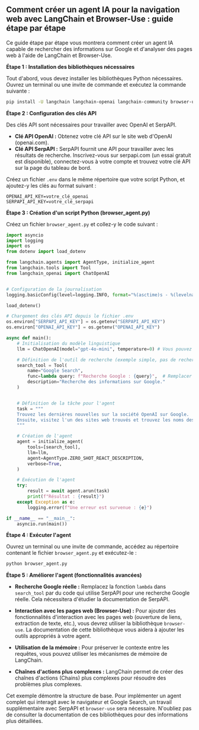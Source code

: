 ## Comment créer un agent IA pour la navigation web avec LangChain et Browser-Use : guide étape par étape

Ce guide étape par étape vous montrera comment créer un agent IA capable de rechercher des informations sur Google et d'analyser des pages web à l'aide de LangChain et Browser-Use.

**Étape 1 : Installation des bibliothèques nécessaires**

Tout d'abord, vous devez installer les bibliothèques Python nécessaires. Ouvrez un terminal ou une invite de commande et exécutez la commande suivante :

```bash
pip install -U langchain langchain-openai langchain-community browser-use python-dotenv serpapi google-search-results numexpr
```

**Étape 2 : Configuration des clés API**

Des clés API sont nécessaires pour travailler avec OpenAI et SerpAPI.

*   **Clé API OpenAI :** Obtenez votre clé API sur le site web d'OpenAI (openai.com).
*   **Clé API SerpAPI :** SerpAPI fournit une API pour travailler avec les résultats de recherche. Inscrivez-vous sur serpapi.com (un essai gratuit est disponible), connectez-vous à votre compte et trouvez votre clé API sur la page du tableau de bord.

Créez un fichier `.env` dans le même répertoire que votre script Python, et ajoutez-y les clés au format suivant :

```
OPENAI_API_KEY=votre_clé_openai
SERPAPI_API_KEY=votre_clé_serpapi
```

**Étape 3 : Création d'un script Python (browser_agent.py)**

Créez un fichier `browser_agent.py` et collez-y le code suivant :

```python
import asyncio
import logging
import os
from dotenv import load_dotenv

from langchain.agents import AgentType, initialize_agent
from langchain.tools import Tool
from langchain_openai import ChatOpenAI


# Configuration de la journalisation
logging.basicConfig(level=logging.INFO, format="%(asctime)s - %(levelname)s - %(message)s")

load_dotenv()

# Chargement des clés API depuis le fichier .env
os.environ["SERPAPI_API_KEY"] = os.getenv("SERPAPI_API_KEY")
os.environ["OPENAI_API_KEY"] = os.getenv("OPENAI_API_KEY")

async def main():
    # Initialisation du modèle linguistique
    llm = ChatOpenAI(model="gpt-4o-mini", temperature=0) # Vous pouvez essayer d'autres modèles

    # Définition de l'outil de recherche (exemple simple, pas de recherche Google réelle)
    search_tool = Tool(
        name="Google Search",
        func=lambda query: f"Recherche Google : {query}",  # Remplacer par une recherche réelle avec SerpAPI si nécessaire
        description="Recherche des informations sur Google."
    )


    # Définition de la tâche pour l'agent
    task = """
    Trouvez les dernières nouvelles sur la société OpenAI sur Google.
    Ensuite, visitez l'un des sites web trouvés et trouvez les noms des fondateurs.
    """

    # Création de l'agent
    agent = initialize_agent(
        tools=[search_tool],
        llm=llm,
        agent=AgentType.ZERO_SHOT_REACT_DESCRIPTION,
        verbose=True,
    )

    # Exécution de l'agent
    try:
        result = await agent.arun(task)
        print(f"Résultat : {result}")
    except Exception as e:
        logging.error(f"Une erreur est survenue : {e}")

if __name__ == "__main__":
    asyncio.run(main())
```

**Étape 4 : Exécuter l'agent**

Ouvrez un terminal ou une invite de commande, accédez au répertoire contenant le fichier `browser_agent.py` et exécutez-le :

```bash
python browser_agent.py
```

**Étape 5 : Améliorer l'agent (fonctionnalités avancées)**

*   **Recherche Google réelle :** Remplacez la fonction `lambda` dans `search_tool` par du code qui utilise SerpAPI pour une recherche Google réelle. Cela nécessitera d'étudier la documentation de SerpAPI.

*   **Interaction avec les pages web (Browser-Use) :** Pour ajouter des fonctionnalités d'interaction avec les pages web (ouverture de liens, extraction de texte, etc.), vous devrez utiliser la bibliothèque `browser-use`. La documentation de cette bibliothèque vous aidera à ajouter les outils appropriés à votre agent.

*   **Utilisation de la mémoire :** Pour préserver le contexte entre les requêtes, vous pouvez utiliser les mécanismes de mémoire de LangChain.

*   **Chaînes d'actions plus complexes :** LangChain permet de créer des chaînes d'actions (Chains) plus complexes pour résoudre des problèmes plus complexes.


Cet exemple démontre la structure de base. Pour implémenter un agent complet qui interagit avec le navigateur et Google Search, un travail supplémentaire avec SerpAPI et `browser-use` sera nécessaire. N'oubliez pas de consulter la documentation de ces bibliothèques pour des informations plus détaillées.
